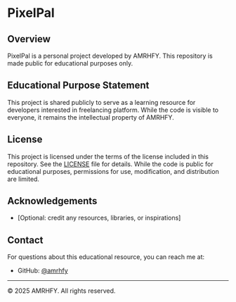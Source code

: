 # PixelPal

## Overview
PixelPal is a personal project developed by AMRHFY. This repository is made public for educational purposes  only.

## Educational Purpose Statement
This project is shared publicly to serve as a learning resource for developers interested in freelancing platform. While the code is visible to everyone, it remains the intellectual property of AMRHFY.

## License
This project is licensed under the terms of the license included in this repository. See the [LICENSE](LICENSE) file for details. While the code is public for educational purposes, permissions for use, modification, and distribution are limited.

## Acknowledgements
- [Optional: credit any resources, libraries, or inspirations]

## Contact
For questions about this educational resource, you can reach me at:
- GitHub: [@amrhfy](https://github.com/amrhfy)

---

© 2025 AMRHFY. All rights reserved.
